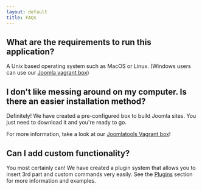 ```yaml
---
layout: default
title: FAQs
---
```


<!-- toc -->

## What are the requirements to run this application?

A Unix based operating system such as MacOS or Linux. (Windows users can use our [Joomla vagrant box](https://github.com/joomlatools/joomla-vagrant))

## I don't like messing around on my computer. Is there an easier installation method?

Definitely! We have created a pre-configured box to build Joomla sites. You just need to download it and you're ready to go.

For more information, take a look at our [Joomlatools Vagrant box](../vagrant/introduction.md)!

## Can I add custom functionality?

You most certainly can! We have created a plugin system that allows you to insert 3rd part and custom commands very easily. See the [Plugins](plugins.md) section for more information and examples.
